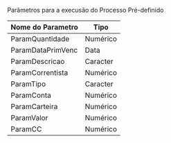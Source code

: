 Parâmetros para a execusão do Processo Pré-definido

| Nome do Parametro | Tipo      |
| --------------    | --------- |
| ParamQuantidade   | Numérico  |
| ParamDataPrimVenc | Data      |
| ParamDescricao    | Caracter  |
| ParamCorrentista  | Numérico  |
| ParamTipo         | Caracter  |
| ParamConta        | Numérico  |
| ParamCarteira     | Numérico  |
| ParamValor        | Numérico  |
| ParamCC           | Numérico  |